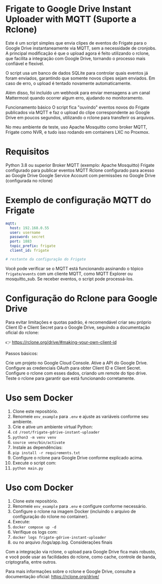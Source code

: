 # Frigate to Google Drive Instant Uploader with MQTT (Suporte a Rclone)

Este é um script simples que envia clipes de eventos do Frigate para o Google Drive instantaneamente via MQTT, sem a necessidade de cronjobs.
A principal modificação é que o upload agora é feito utilizando o rclone, que facilita a integração com Google Drive, tornando o processo mais confiável e flexível.

O script usa um banco de dados SQLite para controlar quais eventos já foram enviados, garantindo que somente novos clipes sejam enviados. Em caso de erro, o upload é tentado novamente automaticamente.

Além disso, foi incluído um webhook para enviar mensagens a um canal Mattermost quando ocorrer algum erro, ajudando no monitoramento.

Funcionamento básico
O script fica "ouvindo" eventos novos do Frigate publicados via MQTT e faz o upload do clipe correspondente ao Google Drive em poucos segundos, utilizando o rclone para transferir os arquivos.

No meu ambiente de teste, uso Apache Mosquitto como broker MQTT, Frigate como NVR, e tudo isso rodando em containers LXC no Proxmox.

# Requisitos

Python 3.8 ou superior
Broker MQTT (exemplo: Apache Mosquitto)
Frigate configurado para publicar eventos MQTT
Rclone configurado para acesso ao Google Drive
Google Service Account com permissões no Google Drive (configurada no rclone)

# Exemplo de configuração MQTT do Frigate

```yaml
mqtt:
  host: 192.168.0.55
  user: username
  password: secret
  port: 1883
  topic_prefix: frigate
  client_id: frigate

# restante da configuração do Frigate
````

Você pode verificar se o MQTT está funcionando assinando o tópico `frigate/events` com um cliente MQTT, como MQTT Explorer ou mosquitto_sub. Se receber eventos, o script pode processá-los.

# Configuração do Rclone para Google Drive

Para evitar limitações e quotas padrão, é recomendável criar seu próprio Client ID e Client Secret para o Google Drive, seguindo a documentação oficial do rclone:

👉 https://rclone.org/drive/#making-your-own-client-id

Passos básicos:

Crie um projeto no Google Cloud Console.
Ative a API do Google Drive.
Configure as credenciais OAuth para obter Client ID e Client Secret.
Configure o rclone com esses dados, criando um remote do tipo drive.
Teste o rclone para garantir que está funcionando corretamente.

# Uso sem Docker

1. Clone este repositório.
2. Renomeie `env_example` para `.env` e ajuste as variáveis conforme seu ambiente.
3. Crie e ative um ambiente virtual Python:
4. `cd /root/frigate-gdrive-instant-uploader`
5. `python3 -m venv venv`
6. `source venv/bin/activate`
7. Instale as dependências:
8. `pip install -r requirements.txt`
9. Configure o rclone para Google Drive conforme explicado acima.
10. Execute o script com:
11. `python main.py`
    
# Uso com Docker

1. Clone este repositório.
2. Renomeie `env_example` para `.env` e configure conforme necessário.
3. Configure o rclone na imagem Docker (incluindo o arquivo de configuração do rclone no container).
4. Execute:
5. `docker compose up -d`
6. Verifique os logs com:
7. `docker logs frigate-gdrive-instant-uploader`
8. ou no arquivo /logs/app.log.
Considerações finais

Com a integração via rclone, o upload para Google Drive fica mais robusto, e você pode usar as facilidades do rclone, como cache, controle de banda, criptografia, entre outros.

Para mais informações sobre o rclone e Google Drive, consulte a documentação oficial:
https://rclone.org/drive/
